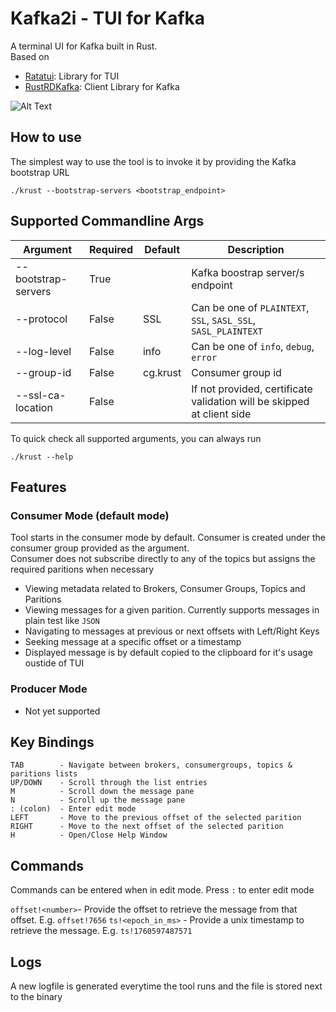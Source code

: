 # Kafka2i - TUI for Kafka

A terminal UI for Kafka built in Rust.  
Based on 
- [Ratatui](https://github.com/ratatui/ratatui): Library for TUI
- [RustRDKafka](https://github.com/fede1024/rust-rdkafka): Client Library for Kafka

![Alt Text](./kafka2i.gif)

## How to use
The simplest way to use the tool is to invoke it by providing the Kafka bootstrap URL
```
./krust --bootstrap-servers <bootstrap_endpoint>
```

## Supported Commandline Args
| Argument           | Required | Default | Description |
|--------------------|----------|---------|-------------|
|--bootstrap-servers | True     |         |Kafka boostrap server/s endpoint |
|--protocol          | False    | SSL     | Can be one of `PLAINTEXT`, `SSL`, `SASL_SSL`, `SASL_PLAINTEXT` |
|--log-level         | False    | info    | Can be one of `info`, `debug`, `error` |
|--group-id          | False    |cg.krust | Consumer group id |
|--ssl-ca-location   | False    |         | If not provided, certificate validation will be skipped at client side |


To quick check all supported arguments, you can always run
```
./krust --help
```

## Features
### Consumer Mode (default mode)
Tool starts in the consumer mode by default. Consumer is created under the consumer group provided as the argument.  
Consumer does not subscribe directly to any of the topics but assigns the required paritions when necessary

- Viewing metadata related to Brokers, Consumer Groups, Topics and Paritions
- Viewing messages for a given parition. Currently supports messages in plain test like `JSON`
- Navigating to messages at previous or next offsets with Left/Right Keys
- Seeking message at a specific offset or a timestamp
- Displayed message is by default copied to the clipboard for it's usage oustide of TUI

### Producer Mode
- Not yet supported

## Key Bindings  
```
TAB        - Navigate between brokers, consumergroups, topics & paritions lists  
UP/DOWN    - Scroll through the list entries  
M          - Scroll down the message pane  
N          - Scroll up the message pane
: (colon)  - Enter edit mode  
LEFT       - Move to the previous offset of the selected parition  
RIGHT      - Move to the next offset of the selected parition  
H          - Open/Close Help Window  
```

## Commands
Commands can be entered when in edit mode. Press `:` to enter edit mode

`offset!<number>`- Provide the offset to retrieve the message from that offset. E.g. `offset!7656`
`ts!<epoch_in_ms>`      - Provide a unix timestamp to retrieve the message. E.g. `ts!1760597487571`


## Logs
A new logfile is generated everytime the tool runs and the file is stored next to the binary